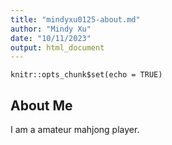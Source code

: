 ```yaml
---
title: "mindyxu0125-about.md"
author: "Mindy Xu"
date: "10/11/2023"
output: html_document
---
```


```{r setup, include=FALSE}
knitr::opts_chunk$set(echo = TRUE)
```

## About Me

I am a amateur mahjong player.
